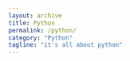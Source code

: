 ```yaml
---
layout: archive
title: Python
permalink: /python/
category: "Python"
tagline: "it's all about python"
---
```

